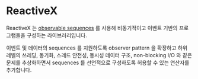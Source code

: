 # ReactiveX

ReactiveX 는 [observable sequences](https://en.wikipedia.org/wiki/Observer_pattern) 를 사용해 비동기적이고 이벤트 기반의 프로그램들을 구성하는 라이브러리입니다.

이벤트 및 데이터의 sequences 를 지원하도록 observer pattern 을 확장하고 하위 레벨의 쓰레딩, 동기화, 스레드 안전성, 동시성 데이터 구조,
non-blocking I/O 와 같은 문제를 추상화하면서 sequences 를 선언적으로 구성하도록 허용할 수 있는 연산자를 추가합니다.
